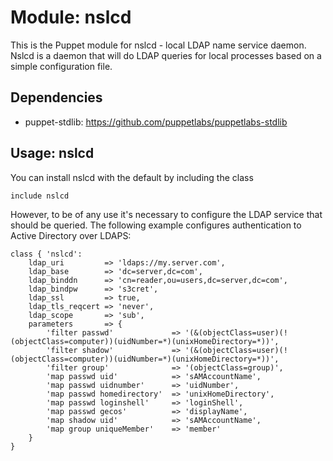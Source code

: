 # Module: nslcd

This is the Puppet module for nslcd - local LDAP name service daemon.
Nslcd is a daemon that will do LDAP queries for local processes based
on a simple configuration file.

## Dependencies

* puppet-stdlib: https://github.com/puppetlabs/puppetlabs-stdlib

## Usage: nslcd

You can install nslcd with the default by including the class

	include nslcd

However, to be of any use it's necessary to configure the LDAP service
that should be queried. The following example configures authentication
to Active Directory over LDAPS:

	class { 'nslcd':
		ldap_uri         => 'ldaps://my.server.com',
		ldap_base        => 'dc=server,dc=com',
		ldap_binddn      => 'cn=reader,ou=users,dc=server,dc=com',
		ldap_bindpw      => 's3cret',
		ldap_ssl         => true,
		ldap_tls_reqcert => 'never',
		ldap_scope       => 'sub',
		parameters       => {
			'filter passwd'             => '(&(objectClass=user)(!(objectClass=computer))(uidNumber=*)(unixHomeDirectory=*))',
			'filter shadow'             => '(&(objectClass=user)(!(objectClass=computer))(uidNumber=*)(unixHomeDirectory=*))',
			'filter group'              => '(objectClass=group)',
			'map passwd uid'            => 'sAMAccountName',
			'map passwd uidnumber'      => 'uidNumber',
			'map passwd homedirectory'  => 'unixHomeDirectory',
			'map passwd loginshell'     => 'loginShell',
			'map passwd gecos'          => 'displayName',
			'map shadow uid'            => 'sAMAccountName',
			'map group uniqueMember'    => 'member'
		}
	}

